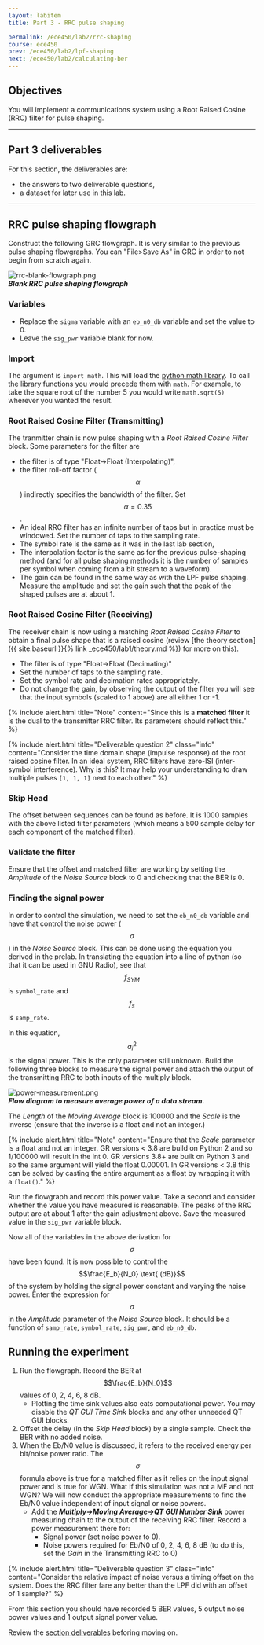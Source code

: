 ```yaml
---
layout: labitem
title: Part 3 - RRC pulse shaping

permalink: /ece450/lab2/rrc-shaping
course: ece450
prev: /ece450/lab2/lpf-shaping
next: /ece450/lab2/calculating-ber
---
```


## Objectives

You will implement a communications system using a Root Raised Cosine (RRC) filter for pulse shaping.

---

## Part 3 deliverables

For this section, the deliverables are:

- the answers to two deliverable questions,
- a dataset for later use in this lab.

---

## RRC pulse shaping flowgraph

Construct the following GRC flowgraph. It is very similar to the previous pulse shaping flowgraphs. You can "File>Save As" in GRC in order to not begin from scratch again.

  ![rrc-blank-flowgraph.png](figures/rrc-blank-flowgraph.png)<br>
  __*Blank RRC pulse shaping flowgraph*__

### Variables

- Replace the `sigma` variable with an `eb_n0_db` variable and set the value to 0.
- Leave the `sig_pwr` variable blank for now.

### Import

The argument is `import math`. This will load the [python math library](https://docs.python.org/3/library/math.html). To call the library functions you would precede them with `math`. For example, to take the square root of the number 5 you would write `math.sqrt(5)` wherever you wanted the result.

### Root Raised Cosine Filter (Transmitting)

The tranmitter chain is now pulse shaping with a *Root Raised Cosine Filter* block. Some parameters for the filter are

- the filter is of type "Float->Float (Interpolating)",
- the filter roll-off factor ($$\alpha$$) indirectly specifies the bandwidth of the filter. Set $$\alpha=0.35$$.
- An ideal RRC filter has an infinite number of taps but in practice must be windowed. Set the number of taps to the sampling rate.
- The symbol rate is the same as it was in the last lab section,
- The interpolation factor is the same as for the previous pulse-shaping method (and for all pulse shaping methods it is the number of samples per symbol when coming from a bit stream to a waveform).
- The gain can be found in the same way as with the LPF pulse shaping. Measure the amplitude and set the gain such that the peak of the shaped pulses are at about 1.

### Root Raised Cosine Filter (Receiving)

The receiver chain is now using a matching *Root Raised Cosine Filter* to obtain a final pulse shape that is a raised cosine (review [the theory section]({{ site.baseurl }}{% link _ece450/lab1/theory.md %}) for more on this).

- The filter is of type "Float->Float (Decimating)"
- Set the number of taps to the sampling rate.
- Set the symbol rate and decimation rates appropriately.
- Do not change the gain, by observing the output of the filter you will see that the input symbols (scaled to 1 above) are all either 1 or -1.

{% include alert.html title="Note" content="Since this is a **matched filter** it is the dual to the transmitter RRC filter. Its parameters should reflect this." %}

{% include alert.html title="Deliverable question 2" class="info" content="Consider the time domain shape (impulse response) of the root raised cosine filter. In an ideal system, RRC filters have zero-ISI (inter-symbol interference). Why is this? It may help your understanding to draw multiple pulses `[1, 1, 1]` next to each other." %}

### Skip Head

The offset between sequences can be found as before. It is 1000 samples with the above listed filter parameters (which means a 500 sample delay for each component of the matched filter).

### Validate the filter

Ensure that the offset and matched filter are working by setting the *Amplitude* of the *Noise Source* block to 0 and checking that the BER is 0.

### Finding the signal power

In order to control the simulation, we need to set the `eb_n0_db` variable and have that control the noise power ($$\sigma$$) in the *Noise Source* block. This can be done using the equation you derived in the prelab. In translating the equation into a line of python (so that it can be used in GNU Radio), see that $$f_{SYM}$$ is `symbol_rate` and $$f_s$$ is `samp_rate`.

In this equation, $$a_i^2$$ is the signal power. This is the only parameter still unknown. Build the following three blocks to measure the signal power and attach the output of the transmitting RRC to both inputs of the multiply block.

  ![power-measurement.png](figures/power-measurement.png)<br>
  __*Flow diagram to measure average power of a data stream.*__

The *Length* of the *Moving Average* block is 100000 and the *Scale* is the inverse (ensure that the inverse is a float and not an integer.)

{% include alert.html title="Note" content="Ensure that the *Scale* parameter is a float and not an integer. GR versions < 3.8 are build on Python 2 and so 1/100000 will result in the int 0. GR versions 3.8+ are built on Python 3 and so the same argument will yield the float 0.00001. In GR versions < 3.8 this can be solved by casting the entire argument as a float by wrapping it with a `float()`." %}

Run the flowgraph and record this power value. Take a second and consider whether the value you have measured is reasonable. The peaks of the RRC output are at about 1 after the gain adjustment above. Save the measured value in the `sig_pwr` variable block.

Now all of the variables in the above derivation for $$\sigma$$ have been found. It is now possible to control the $$\frac{E_b}{N_0} \text{ (dB)}$$ of the system by holding the signal power constant and varying the noise power. Enter the expression for $$\sigma$$ in the *Amplitude* parameter of the *Noise Source* block. It should be a function of `samp_rate`, `symbol_rate`, `sig_pwr`, and `eb_n0_db`.

## Running the experiment

1. Run the flowgraph. Record the BER at $$\frac{E_b}{N_0}$$ values of 0, 2, 4, 6, 8 dB.
   - Plotting the time sink values also eats computational power. You may disable the *QT GUI Time Sink* blocks and any other unneeded QT GUI blocks.
2. Offset the delay (in the *Skip Head* block) by a single sample. Check the BER with no added noise.
3. When the Eb/N0 value is discussed, it refers to the received energy per bit/noise power ratio. The $$\sigma$$ formula above is true for a matched filter as it relies on the input signal power and is true for WGN. What if this simulation was not a MF and not WGN? We will now conduct the appropriate measurements to find the Eb/N0 value independent of input signal or noise powers.
   - Add the __*Multiply->Moving Average->QT GUI Number Sink*__ power measuring chain to the output of the receiving RRC filter. Record a power measurement there for:
     - Signal power (set noise power to 0).
     - Noise powers required for Eb/N0 of 0, 2, 4, 6, 8 dB (to do this, set the *Gain* in the Transmitting RRC to 0)

{% include alert.html title="Deliverable question 3" class="info" content="Consider the relative impact of noise versus a timing offset on the system. Does the RRC filter fare any better than the LPF did with an offset of 1 sample?" %}

From this section you should have recorded 5 BER values, 5 output noise power values and 1 output signal power value.

Review the [section deliverables](#part-3-deliverables) beforing moving on.
